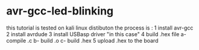 # avr-gcc-led-blinking
this tutorial is tested on kali linux distibuton 
  the process is  :
  1 install avr-gcc
  2 install avrdude
  3 install USBasp driver "in this case"
  4 build .hex file 
          a- compile .c
          b- build .o
          c- build .hex 
  5 upload .hex to the board 
  
